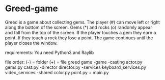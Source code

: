 # Greed-game

Greed is a game about collecting gems. The player (#) can move left or right along the bottom of the screen.
Gems (*) and rocks (o) randomly appear and fall from the top of the screen.
If the player touches a gem they earn a point. If they touch a rock they lose a point.
The game continues until the player closes the window.

requirements: You need Python3 and Raylib 

file order: (-) = folder  (+) = file
greed game
-game
	-casting
		actor.py
		gems.py
		cast.py
	-director
		director.py
	-services
		keyboard_services.py
		video_services
	-shared
		color.py
		point.py
	+ main.py
